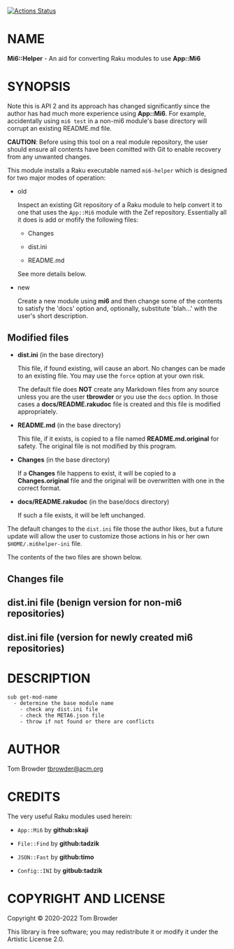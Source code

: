 [![Actions Status](https://github.com/tbrowder/Mi6-Helper/workflows/test/badge.svg)](https://github.com/tbrowder/Mi6-Helper/actions)

NAME
====

**Mi6::Helper** - An aid for converting Raku modules to use **App::Mi6**

SYNOPSIS
========

Note this is API 2 and its approach has changed significantly since the author has had much more experience using **App::Mi6**. For example, accidentally using `mi6 test` in a non-mi6 module's base directory will corrupt an existing README.md file.

**CAUTION**: Before using this tool on a real module repository, the user should ensure all contents have been comitted with Git to enable recovery from any unwanted changes.

This module installs a Raku executable named `mi6-helper` which is designed for two major modes of operation: 

  * old

    Inspect an existing Git repository of a Raku module to help convert it to one that uses the `App::Mi6` module with the Zef repository. Essentially all it does is add or mofify the following files:

      * Changes

      * dist.ini

      * README.md

    See more details below.

  * new

    Create a new module using **mi6** and then change some of the contents to satisfy the 'docs' option and, optionally, substitute 'blah...' with the user's short description.

Modified files
--------------

  * **dist.ini** (in the base directory)

    This file, if found existing, will cause an abort. No changes can be made to an existing file. You may use the `force` option at your own risk.

    The default file does **NOT** create any Markdown files from any source unless you are the user **tbrowder** or you use the `docs` option. In those cases a **docs/README.rakudoc** file is created and this file is modified appropriately.

  * **README.md** (in the base directory)

    This file, if it exists, is copied to a file named **README.md.original** for safety. The original file is not modified by this program.

  * **Changes** (in the base directory)

    If a **Changes** file happens to exist, it will be copied to a **Changes.original** file and the original will be overwritten with one in the correct format.

  * **docs/README.rakudoc** (in the base/docs directory)

    If such a file exists, it will be left unchanged.

The default changes to the `dist.ini` file those the author likes, but a future update will allow the user to customize those actions in his or her own `$HOME/.mi6helper-ini` file.

The contents of the two files are shown below.

**Changes** file
----------------

**dist.ini** file (benign version for non-mi6 repositories)
-----------------------------------------------------------

**dist.ini** file (version for newly created mi6 repositories)
--------------------------------------------------------------

DESCRIPTION
===========

    sub get-mod-name
      - determine the base module name
        - check any dist.ini file
        - check the META6.json file
        - throw if not found or there are conflicts

AUTHOR
======

Tom Browder <tbrowder@acm.org>

CREDITS
=======

The very useful Raku modules used herein:

  * `App::Mi6` by **github:skaji**

  * `File::Find` by **github:tadzik**

  * `JSON::Fast` by **github:timo**

  * `Config::INI` by **gitbub:tadzik**

COPYRIGHT AND LICENSE
=====================

Copyright &#x00A9; 2020-2022 Tom Browder

This library is free software; you may redistribute it or modify it under the Artistic License 2.0.

